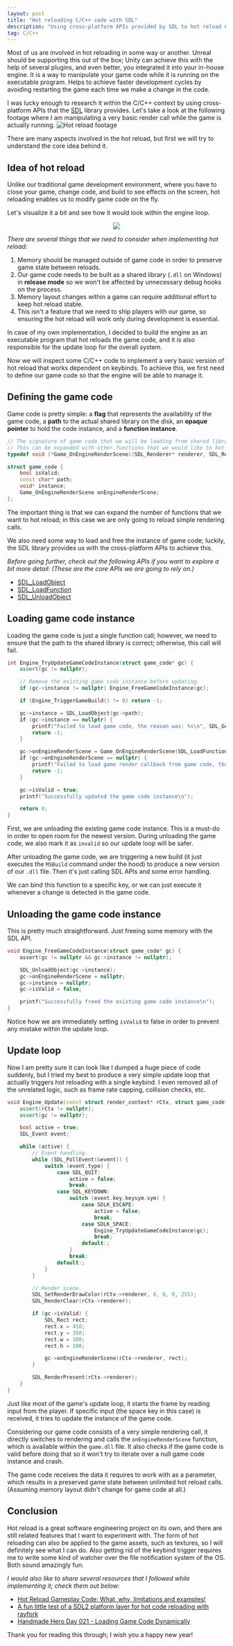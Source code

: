 ```yaml
---
layout: post
title: "Hot reloading C/C++ code with SDL"
description: "Using cross-platform APIs provided by SDL to hot reload C/C++ code."
tag: C/C++
---
```

Most of us are involved in hot reloading in some way or another. Unreal should be supporting this out of the box; Unity can achieve this with the help of several plugins, and even better, you integrated it into your in-house engine. It is a way to manipulate your game code while it is running on the executable program. Helps to achieve faster development cycles by avoiding restarting the game each time we make a change in the code.

I was lucky enough to research it within the C/C++ context by using cross-platform APIs that the [SDL](https://www.libsdl.org/) library provides. Let's take a look at the following footage where I am manipulating a very basic render call while the game is actually running.
![Hot reload footage](https://github.com/iozsaygi/sdl-hot-reload/raw/main/Showcase/render-call-change.gif)

There are many aspects involved in the hot reload, but first we will try to understand the core idea behind it.
## Idea of hot reload
Unlike our traditional game development environment, where you have to close your game, change code, and build to see effects on the screen, hot reloading enables us to modify game code on the fly.

Let's visualize it a bit and see how it would look within the engine loop.
<p align="center">  
<img src="https://github.com/iozsaygi/iozsaygi.github.io/blob/main/assets/images/hot-reload-workflow.png?raw=true" />  
</p>

*There are several things that we need to consider when implementing hot reload:*
1. Memory should be managed outside of game code in order to preserve game state between reloads.
2. Our game code needs to be built as a shared library (`.dll` on Windows) in **release mode** so we won't be affected by unnecessary debug hooks on the process.
3. Memory layout changes within a game can require additional effort to keep hot reload stable.
4. This isn't a feature that we need to ship players with our game, so ensuring the hot reload will work only during development is essential.

In case of my own implementation, I decided to build the engine as an executable program that hot reloads the game code, and it is also responsible for the update loop for the overall system.

Now we will inspect some C/C++ code to implement a very basic version of hot reload that works dependent on keybinds. To achieve this, we first need to define our game code so that the engine will be able to manage it.
## Defining the game code
Game code is pretty simple: a **flag** that represents the availability of the game code, a **path** to the actual shared library on the disk, an **opaque pointer** to hold the code instance, and a **function instance**.
```cpp
// The signature of game code that we will be loading from shared library and call within the engine's render loop.
// This can be expanded with other functions that we would like to hot reload. 
typedef void (*Game_OnEngineRenderScene)(SDL_Renderer* renderer, SDL_Rect rect);

struct game_code {
    bool isValid;
    const char* path;
    void* instance;
    Game_OnEngineRenderScene onEngineRenderScene;
};
```

The important thing is that we can expand the number of functions that we want to hot reload; in this case we are only going to reload simple rendering calls.

We also need some way to load and free the instance of game code; luckily, the SDL library provides us with the cross-platform APIs to achieve this.

_Before going further, check out the following APIs if you want to explore a bit more detail: (These are the core APIs we are going to rely on.)_
- [SDL_LoadObject](https://wiki.libsdl.org/SDL3/SDL_LoadObject)
- [SDL_LoadFunction](https://wiki.libsdl.org/SDL3/SDL_LoadFunction)
- [SDL_UnloadObject](https://wiki.libsdl.org/SDL3/SDL_UnloadObject)

## Loading game code instance
Loading the game code is just a single function call; however, we need to ensure that the path to the shared library is correct; otherwise, this call will fail.
```cpp
int Engine_TryUpdateGameCodeInstance(struct game_code* gc) {
    assert(gc != nullptr);

    // Remove the existing game code instance before updating.
    if (gc->instance != nullptr) Engine_FreeGameCodeInstance(gc);

    if (Engine_TriggerGameBuild() != 0) return -1;

    gc->instance = SDL_LoadObject(gc->path);
    if (gc->instance == nullptr) {
        printf("Failed to load game code, the reason was: %s\n", SDL_GetError()); 
        return -1;
    }

    gc->onEngineRenderScene = Game_OnEngineRenderScene(SDL_LoadFunction(gc->instance, "Game_OnEngineRenderScene"));
    if (gc->onEngineRenderScene == nullptr) {
        printf("Failed to load game render callback from game code, the reason was: %s\n", SDL_GetError());
        return -1;
    }

    gc->isValid = true;
    printf("Successfully updated the game code instance\n");

    return 0;
}
```

First, we are unloading the existing game code instance. This is a must-do in order to open room for the newest version. During unloading the game code, we also mark it as `invalid` so our update loop will be safer.

After unloading the game code, we are triggering a new build (it just executes the `MSBuild` command under the hood) to produce a new version of our `.dll` file. Then it's just calling SDL APIs and some error handling.

We can bind this function to a specific key, or we can just execute it whenever a change is detected in the game code.
## Unloading the game code instance
This is pretty much straightforward. Just freeing some memory with the SDL API.
```cpp
void Engine_FreeGameCodeInstance(struct game_code* gc) {
    assert(gc != nullptr && gc->instance != nullptr);

    SDL_UnloadObject(gc->instance);
    gc->onEngineRenderScene = nullptr;
    gc->instance = nullptr;
    gc->isValid = false;

    printf("Successfully freed the existing game code instance\n");
}
```

Notice how we are immediately setting `isValid` to false in order to prevent any mistake within the update loop.
## Update loop
Now I am pretty sure it can look like I dumped a huge piece of code suddenly, but I tried my best to produce a very simple update loop that actually triggers hot reloading with a single keybind. I even removed all of the unrelated logic, such as frame rate capping, collision checks, etc.
```cpp
void Engine_Update(const struct render_context* rCtx, struct game_code* gc) {
    assert(rCtx != nullptr);
    assert(gc != nullptr);

    bool active = true;
    SDL_Event event;

    while (active) {
        // Event handling.
        while (SDL_PollEvent(&event)) {
            switch (event.type) {
                case SDL_QUIT:
                    active = false;
                    break;
                case SDL_KEYDOWN:
                    switch (event.key.keysym.sym) {
                        case SDLK_ESCAPE:
                            active = false;
                            break;
                        case SDLK_SPACE:
                            Engine_TryUpdateGameCodeInstance(gc);
                            break;
                        default:;
                    }
                    break;
                default:;
            }
        }

        // Render scene.
        SDL_SetRenderDrawColor(rCtx->renderer, 0, 0, 0, 255);
        SDL_RenderClear(rCtx->renderer);

        if (gc->isValid) {
            SDL_Rect rect;
            rect.x = 450;
            rect.y = 350;
            rect.w = 100;
            rect.h = 100;

            gc->onEngineRenderScene(rCtx->renderer, rect);
        }

        SDL_RenderPresent(rCtx->renderer);
    }
}
```

Just like most of the game's update loop, it starts the frame by reading input from the player. If specific input (the space key in this case) is received, it tries to update the instance of the game code.

Considering our game code consists of a very simple rendering call, it directly switches to rendering and calls the `onEngineRenderScene` function, which is available within the `game.dll` file. It also checks if the game code is valid before doing that so it won't try to iterate over a null game code instance and crash.

The game code receives the data it requires to work with as a parameter, which results in a preserved game state between unlimited hot reload calls. (Assuming memory layout didn't change for game code at all.)
## Conclusion
Hot reload is a great software engineering project on its own, and there are still related features that I want to experiment with. The form of hot reloading can also be applied to the game assets, such as textures, so I will definitely see what I can do. Also getting rid of the keybind trigger requires me to write some kind of watcher over the file notification system of the OS. Both sound amazingly fun.

_I would also like to share several resources that I followed while implementing it; check them out below:_
- [Hot Reload Gameplay Code: What, why, limitations and examples!](https://zylinski.se/posts/hot-reload-gameplay-code/)
- [A fun little test of a SDL2 platform layer for hot code reloading with rayfork](https://gist.github.com/chrisdill/291c938605c200d079a88d0a7855f31a)
- [Handmade Hero Day 021 - Loading Game Code Dynamically](https://www.youtube.com/watch?v=WMSBRk5WG58)

Thank you for reading this through; I wish you a happy new year!